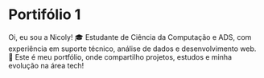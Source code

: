 # Portifólio 1
 Oi, eu sou a Nicoly!
🎓 Estudante de Ciência da Computação e ADS, com experiência em suporte técnico, análise de dados e desenvolvimento web.
🚀 Este é meu portfólio, onde compartilho projetos, estudos e minha evolução na área tech!
